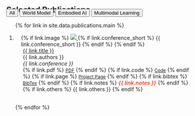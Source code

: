 <h2 id="publications" style="margin: 2px 0px -15px; display: flex; align-items: baseline;">
  Selected Publications
  <small style="font-size: 0.6rem; font-weight: 400; margin-left: 1em;">
    <a href="https://scholar.google.com/citations?hl=zh-CN&user=_kPOfsoAAAAJ" target="_blank" rel="noopener">(Click for full list)</a>
  </small>
</h2>

<div class="publications">
<div id="filters" class="filters">
  <button class="btn active" data-filter="*">All</button>
  <button class="btn" data-filter="World Model">World Model</button>
  <button class="btn" data-filter="Embodied AI">Embodied AI</button>
  <button class="btn" data-filter="Multimodal Learning">Multimodal Learning</button>
  </div>
<ol class="bibliography">

{% for link in site.data.publications.main %}

<li data-tags="{{ link.tags | join: ', ' }}">
<div class="pub-row">
  <div class="col-sm-3 abbr" style="position: relative;padding-right: 15px;padding-left: 15px;">
  {% if link.image %}
  <a href="{% if link.page %}{{ link.page }}{% else %}{{ link.pdf }}{% endif %}" target="_blank" rel="noopener noreferrer">
    <img src="{{ link.image }}" class="teaser img-fluid z-depth-1" style="width=100;height=auto;">
  </a>
  {% if link.conference_short %}
  <abbr class="badge">{{ link.conference_short }}</abbr>
  {% endif %}
  {% endif %}
  </div>
  <div class="col-sm-9" style="position: relative;padding-right: 15px;padding-left: 20px;">
      <div class="title"><a href="{{ link.pdf }}">{{ link.title }}</a></div>
      <div class="author">{{ link.authors }}</div>
      <div class="periodical"><em>{{ link.conference }}</em>
      </div>
    <div class="links">
        {% if link.pdf %}
        <a href="{{ link.pdf }}" class="btn btn-sm z-depth-0" role="button" target="_blank" style="font-size:12px;"><i class="fas fa-file-pdf"></i> PDF</a>
        {% endif %}
        {% if link.code %}
        <a href="{{ link.code }}" class="btn btn-sm z-depth-0" role="button" target="_blank" style="font-size:12px;"><i class="fab fa-github"></i> Code</a>
        {% endif %}
        {% if link.page %}
        <a href="{{ link.page }}" class="btn btn-sm z-depth-0" role="button" target="_blank" style="font-size:12px;"><i class="fas fa-globe"></i> Project Page</a>
        {% endif %}
        {% if link.bibtex %}
        <a href="{{ link.bibtex }}" class="btn btn-sm z-depth-0" role="button" target="_blank" style="font-size:12px;"><i class="fas fa-quote-right"></i> BibTex</a>
        {% endif %}
      {% if link.notes %}
      <strong> <i style="color:#e74d3c">{{ link.notes }}</i></strong>
      {% endif %}
      {% if link.others %}
      {{ link.others }}
      {% endif %}
    </div>
  </div>
</div>
</li>
<br>

{% endfor %}

</ol>
</div>
